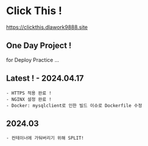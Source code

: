 # Click This !
https://clickthis.dlawork9888.site

## One Day Project ! 
for Deploy Practice ...

## Latest ! - 2024.04.17
```
- HTTPS 적용 완료 !
- NGINX 설정 완료 !
- Docker: mysqlclient로 인한 빌드 이슈로 Dockerfile 수정 
```

## 2024.03
```
- 컨테이너에 가둬버리기 위해 SPLIT!
```
